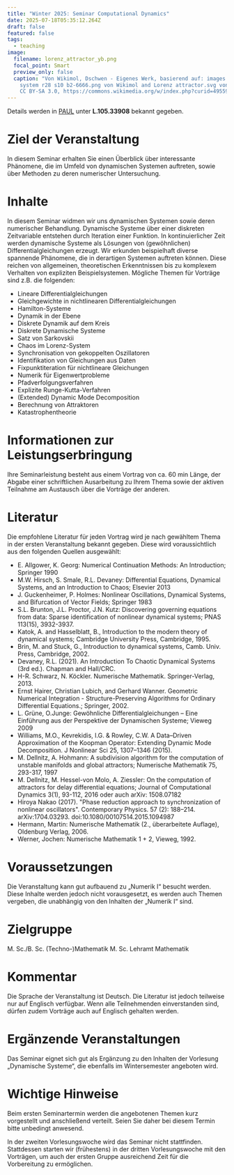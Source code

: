 ```yaml
---
title: "Winter 2025: Seminar Computational Dynamics"
date: 2025-07-18T05:35:12.264Z
draft: false
featured: false
tags:
  - teaching
image:
  filename: lorenz_attractor_yb.png
  focal_point: Smart
  preview_only: false
  caption: "Von Wikimol, Dschwen - Eigenes Werk, basierend auf: images Lorenz
    system r28 s10 b2-6666.png von Wikimol and Lorenz attractor.svg von Dschwen,
    CC BY-SA 3.0, https://commons.wikimedia.org/w/index.php?curid=495592"
---
```

Details werden in [PAUL](https://paul.uni-paderborn.de/scripts/mgrqispi.dll?APPNAME=CampusNet&PRGNAME=COURSEDETAILS&ARGUMENTS=-N000000000000001,-N000443,-N0,-N394275236936829,-N394275236963830,-N0,-N0,-N3,-AYYH8WjUaWBR37fLjmYKYfjAfRW5EQUpymqL8RS5Ce-mpmfZWWqL7xMKzrqULmYUQCQRfxBwPvjKKQS7N3oUIVDKSmILxxWUd7MKBvoUBcDKbOzKK7QPmeUPbCYAbWjaZQoUJ4DWtcdHevZPgPfPDOq5Fxz9-Rqy-fqm5OWpyRNmJ3vZ6QZpScgBAvSPxYfFNcg79xILYeYWsmSAsmqoEfQmxvILsRIL5fNVAfBwSVYohVQ50Vq5xQBwumgidQIW83BZW4QL8WW56cdmWYUpW7QLJfB5JHdKF7dGzrg5wvWouRjK5QYLdvDLwRNHBVN7jvDPA4MLjeDZsxW5WPUp07YRFO-VNWfWEmZR5xBZhCQUpYMKNxjF-Vup0Vo5frgo9mjKNOYNtOWHN4UPeVSPb4WV9V-mgPoHzQoHb7dmzVzHaWNctvZp9VQphvjawvZ5LOjn-VoWdPonZfkZbxDwFmuWx4oWNcfed4SAHYo59VdPdmoooPDwfRNHTR-UmRDPU4ui94BV94oLC7DUavjRk7NZvOZoAvYRkOYfNeD5YHZeNeYmpPNmuPdwjOBGUmgl9QBwaYgWKvBoJYoUj4W5j3Y6FOM5jRILEQdWKxNm8VYPSQWKQmuid3QohOz6V3feNPSR9Wf5QRUK7OSR0evZgxZ58VM534umt3BwuWDwHRoc-eZRYxuKT7N5NmDHxcjWwvqmkmYH6CQmIfoW8fWW6PNU-cYZhQZm8HUKyeWWoYQ7wVDBF4z5a4UUtVdwlfB7t) unter **L.105.33908** bekannt gegeben.

# Ziel der Veranstaltung

In diesem Seminar erhalten Sie einen Überblick über interessante Phänomene, die im Umfeld von dynamischen Systemen auftreten, sowie über Methoden zu deren numerischer Untersuchung.

# Inhalte

In diesem Seminar widmen wir uns dynamischen Systemen sowie deren numerischer Behandlung. Dynamische Systeme über einer diskreten Zeitvariable entstehen durch Iteration einer Funktion. In kontinuierlicher Zeit werden dynamische Systeme als Lösungen von (gewöhnlichen) Differentialgleichungen erzeugt. Wir erkunden beispielhaft diverse spannende Phänomene, die in derartigen Systemen auftreten können. Diese reichen von allgemeinen, theoretischen Erkenntnissen bis zu komplexem Verhalten von expliziten Beispielsystemen. Mögliche Themen für Vorträge sind z.B. die folgenden: 

* Lineare Differentialgleichungen
* Gleichgewichte in nichtlinearen Differentialgleichungen
* Hamilton-Systeme
* Dynamik in der Ebene
* Diskrete Dynamik auf dem Kreis
* Diskrete Dynamische Systeme
* Satz von Sarkovskii
* Chaos im Lorenz-System
* Synchronisation von gekoppelten Oszillatoren
* Identifikation von Gleichungen aus Daten
* Fixpunktiteration für nichtlineare Gleichungen
* Numerik für Eigenwertprobleme
* Pfadverfolgungsverfahren
* Explizite Runge-Kutta-Verfahren
* (Extended) Dynamic Mode Decomposition
* Berechnung von Attraktoren
* Katastrophentheorie

# Informationen zur Leistungserbringung

Ihre Seminarleistung besteht aus einem Vortrag von ca. 60 min Länge, der Abgabe einer schriftlichen Ausarbeitung zu Ihrem Thema sowie der aktiven Teilnahme am Austausch über die Vorträge der anderen.

# Literatur

Die empfohlene Literatur für jeden Vortrag wird je nach gewähltem Thema in der ersten Veranstaltung bekannt gegeben. Diese wird voraussichtlich aus den folgenden Quellen ausgewählt:

* E. Allgower, K. Georg: Numerical Continuation Methods: An Introduction; Springer 1990
* M.W. Hirsch, S. Smale, R.L. Devaney: Differential Equations, Dynamical Systems, and an Introduction to Chaos; Elsevier 2013
* J. Guckenheimer, P. Holmes: Nonlinear Oscillations, Dynamical Systems, and Bifurcation of Vector Fields; Springer 1983
* S.L. Brunton, J.L. Proctor, J.N. Kutz: Discovering governing equations from data: Sparse identification of nonlinear dynamical systems; PNAS 113(15), 3932-3937.
* Katok, A. and Hasselblatt, B., Introduction to the modern theory of dynamical systems; Cambridge University Press, Cambridge, 1995.
* Brin, M. and Stuck, G., Introduction to dynamical systems, Camb. Univ. Press, Cambridge, 2002.
* Devaney, R.L. (2021). An Introduction To Chaotic Dynamical Systems (3rd ed.). Chapman and Hall/CRC.
* H-R. Schwarz, N. Köckler. Numerische Mathematik. Springer-Verlag, 2013.
* Ernst Hairer, Christian Lubich, and Gerhard Wanner. Geometric Numerical Integration - Structure-Preserving Algorithms for Ordinary Differential Equations.; Springer, 2002.
* L. Grüne, O.Junge: Gewöhnliche Differentialgleichungen – Eine Einführung aus der Perspektive der Dynamischen Systeme; Vieweg 2009
* Williams, M.O., Kevrekidis, I.G. & Rowley, C.W. A Data–Driven Approximation of the Koopman Operator: Extending Dynamic Mode Decomposition. J Nonlinear Sci 25, 1307–1346 (2015). 
* M. Dellnitz, A. Hohmann: A subdivision algorithm for the computation of unstable manifolds and global attractors; Numerische Mathematik 75, 293-317, 1997
* M. Dellnitz, M. Hessel-von Molo, A. Ziessler: On the computation of attractors for delay differential equations; Journal of Computational Dynamics 3(1), 93-112, 2016 oder auch arXiv: 1508.07182
* Hiroya Nakao (2017). "Phase reduction approach to synchronization of nonlinear oscillators". Contemporary Physics. 57 (2): 188–214. arXiv:1704.03293. doi:10.1080/00107514.2015.1094987
* Hermann, Martin: Numerische Mathematik (2., überarbeitete Auflage), Oldenburg Verlag, 2006. 
* Werner, Jochen: Numerische Mathematik 1 + 2, Vieweg, 1992.

# Voraussetzungen

Die Veranstaltung kann gut aufbauend zu „Numerik I“ besucht werden. Diese Inhalte werden jedoch nicht vorausgesetzt, es werden auch Themen vergeben, die unabhängig von den Inhalten der „Numerik I“ sind.

# Zielgruppe

M. Sc./B. Sc. (Techno-)Mathematik
M. Sc. Lehramt Mathematik

# Kommentar

Die Sprache der Veranstaltung ist Deutsch. Die Literatur ist jedoch teilweise nur auf Englisch verfügbar. Wenn alle Teilnehmenden einverstanden sind, dürfen zudem Vorträge auch auf Englisch gehalten werden.

# Ergänzende Veranstaltungen

Das Seminar eignet sich gut als Ergänzung zu den Inhalten der Vorlesung „Dynamische Systeme“, die ebenfalls im Wintersemester angeboten wird.

# Wichtige Hinweise

Beim ersten Seminartermin werden die angebotenen Themen kurz vorgestellt und anschließend verteilt. Seien Sie daher bei diesem Termin bitte unbedingt anwesend.

In der zweiten Vorlesungswoche wird das Seminar nicht stattfinden. Stattdessen starten wir (frühestens) in der dritten Vorlesungswoche mit den Vorträgen, um auch der ersten Gruppe ausreichend Zeit für die Vorbereitung zu ermöglichen.
